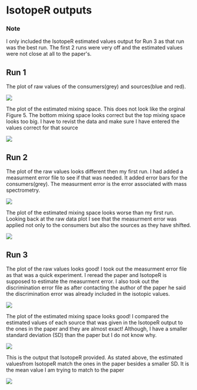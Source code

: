 # IsotopeR outputs

### Note
I only included the IsotopeR estimated values output for Run 3 as that run was the best run. The first 2 runs were very off and the estimated values were not close at all to the paper's. 

## Run 1

The plot of raw values of the consumers(grey) and sources(blue and red). 

![]( https://github.com/Intro-Sci-Comp-UIowa/biol-4386-project-cdonne/blob/master/output/Images/observations%202.jpeg)



The plot of the estimated mixing space. This does not look like the orginal Figure 5. The bottom mixing space looks correct but the top mixing space looks too big. I have to revist the data and make sure I have entered the values correct for that source

![](https://github.com/Intro-Sci-Comp-UIowa/biol-4386-project-cdonne/blob/master/output/Images/mixing%20space%202.jpeg) 

## Run 2

The plot of the raw values looks different then my first run. I had added a measurment error file to see if that was needed. It added error bars for the consumers(grey). The measurment error is the error associated with mass spectrometry. 
 
![](https://github.com/Intro-Sci-Comp-UIowa/biol-4386-project-cdonne/blob/master/output/Images/observations%203.jpeg)

The plot of the estimated mixing space looks worse than my first run. Looking back at the raw data plot I see that the measurment error was applied not only to the consumers but also the sources as they have shifted. 

![](https://github.com/Intro-Sci-Comp-UIowa/biol-4386-project-cdonne/blob/master/output/Images/mixing%20space%203.jpeg)

## Run 3

The plot of the raw values looks good! I took out the measurment error file as that was a quick experiment. I reread the paper and IsotopeR is supposed to estimate the measurment error. I also took out the discrimination error file as after contacting the author of the paper he said the discrimination error was already included in the isotopic values.
 
![](https://github.com/Intro-Sci-Comp-UIowa/biol-4386-project-cdonne/blob/master/output/Images/observations%204.png)

The plot of the estimated mixing space looks good! I compared the estimated  values of each source that was given in the IsotopeR output to the ones in the paper and they are almost exact! Although, I have a smaller standard deviation (SD) than the paper but I do not know why.
 
![](https://github.com/Intro-Sci-Comp-UIowa/biol-4386-project-cdonne/blob/master/output/Images/mixing%20space%204.png)

This is the output that IsotopeR provided. As stated above, the estimated valuesfrom IsotopeR match the ones in the paper besides a smaller SD. It is the mean value I am trying to match to the paper

![](https://github.com/Intro-Sci-Comp-UIowa/biol-4386-project-cdonne/blob/master/output/Images/IsotopeR%20output.jpg)



